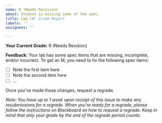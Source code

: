 ```yaml
---
name: R (Needs Revision)
about: Student is missing some of the spec.
title: Lab (#) Grade Report
labels: ''
assignees: ''

---
```


**Your Current Grade:** R (Needs Revision)

**Feedback:** Your lab has some spec items that are missing, incomplete, and/or incorrect. To get an M, you need to fix the following spec items:
- [ ]  Note the first item here
- [ ]  Note the second item here
- [ ]  ...

Once you've made these changes, request a regrade.

_Note: You have up to 1 week upon receipt of this issue to make any resubmissions for a regrade. When you're ready for a regrade, please follow the instructions on Blackboard on how to request a regrade. Keep in mind that only your grade by the end of the regrade period counts._
